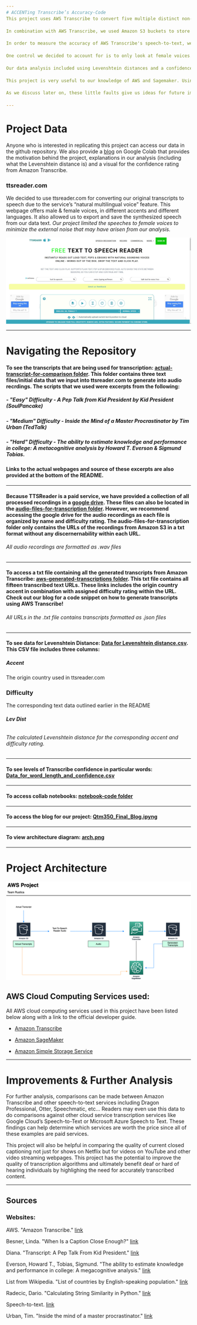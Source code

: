 ```yaml
---
# ACCENTing Transcribe’s Accuracy-Code
This project uses AWS Transcribe to convert five multiple distinct non-native English accents into transcribed texts. 

In combination with AWS Transcribe, we used Amazon S3 buckets to store our data output from AWS Transcribe. These tools allow us to do all the necessary conversions in order to make our project successful. 

In order to measure the accuracy of AWS Transcribe's speech-to-text, we took 3 different texts varying in syntax complexity and converted them into fifteen various audio files that contained a combination of one of the three difficulty ratings as well as one of the five accents (United States, United Kingdom, China, Spain, and India). 

One control we decided to account for is to only look at female voices. This helps control for other variations in the data. We tested these multiple transcripts from various scripts, using Transcribe that is within Sagemaker.

Our data analysis included using Levenshtein distances and a confidence review on Transcribe. The Levenshtein distances was used to measure the difference between two sequences. This helps to determine the amount of single character edits between two scripts. We have included this data in the repo for the user to view.

This project is very useful to our knowledge of AWS and Sagemaker. Using such powerful tools such as Tarnscribe, allows us to better understand AWS. In addition, doing a full accuracy testing on the AWS Transcribe allows us to find any limitations in the program.

As we discuss later on, these little faults give us ideas for future improvements. We can also determine other projects that would benifit from using AWS Transcribe and future applicatiosn of our team's project.

---
```


# Project Data
Anyone who is interested in replicating this project can access our data in the github repository. We also provide a [blog](https://colab.research.google.com/drive/1Zh4zfuPF4tj4p5B_aoUTPWHOtjMij6og?usp=sharing#scrollTo=tFOEa9EF71wM) on Google Colab that provides the motivation behind the project, explanations in our analysis (including what the Levenshtein distance is) and a visual for the confidence rating from Amazon Transcribe.


### ttsreader.com

We decided to use ttsreader.com for converting our original transcripts to speech due to the service’s “natural multilingual voice” feature. This webpage offers male & female voices, in different accents and different languages. It also allowed us to export and save the synthesized speech from our data text. *Our project limited the speeches to female voices to minimize the external noise that may have arisen from our analysis.*

![tss](pics/tts_reader.jpg)

---

# Navigating the Repository

#### To see the transcripts that are being used for transcription: [actual-transcript-for-comparison folder](https://github.com/QTM350/ACCENTing-AWS_Transcribe-Accuracy-Code/tree/main/actual-transcripts-for-comparison). This folder contains three text files/initial data that we input into ttsreader.com to generate into audio recrdings. The scripts that we used were excerpts from the following:

##### - "Easy" Difficulty - A Pep Talk from Kid President by Kid President (SoulPancake)
##### - "Medium" Difficulty - Inside the Mind of a Master Procrastinator by Tim Urban (TedTalk)
##### - "Hard" Difficulty - The ability to estimate knowledge and performance in college: A metacognitive analysis by Howard T. Everson & Sigmund Tobias.

#### Links to the actual webpages and source of these excerpts are also provided at the bottom of the README. 

---
#### Because TTSReader is a paid service, we have provided a collection of all processed recordings in a [google drive](https://drive.google.com/drive/folders/1XMca6gJVa3iX1yEqHoQxlFnAMySBhFmX?usp=sharing). These files can also be located in the [audio-files-for-transcription folder](https://github.com/QTM350/ACCENTing-AWS_Transcribe-Accuracy-Code/tree/main/audio-files-for-transcription). However, we recommend accessing the **google drive** for the audio recordings as each file is organized by name and difficulty rating. The audio-files-for-transcription folder only contains the URLs of the recordings from Amazon S3 in a txt format without any discernernability within each URL. 

###### *All audio recordings are formatted as .wav files*

---
#### To access a txt file containing all the generated transcripts from Amazon Transcribe: [aws-generated-transcriptions folder](https://github.com/QTM350/ACCENTing-AWS_Transcribe-Accuracy-Code/tree/main/aws-generated-transcripts). This txt file contains all fifteen transcribed text URLs. These links includes the origin country accent in combination with assigned difficulty rating within the URL. Check out our blog for a code snippet on how to generate transcripts using AWS Transcribe!

###### *All URLs in the .txt file contains transcripts formatted as .json files*

---
#### To see data for Levenshtein Distance: [Data for Levenshtein distance.csv](https://github.com/QTM350/ACCENTing-AWS_Transcribe-Accuracy-Code/blob/main/Data%20for%20Levenshtein%20distance.csv). This CSV file includes three columns:
##### Accent
The origin country used in ttsreader.com

### Difficulty
The corresponding text data outlined earlier in the README

###### **Lev Dist**
###### *The calculated Levenshtein distance for the corresponding accent and difficulty rating.*

---

#### To see levels of Transcribe confidence in particular words: [Data_for_word_length_and_confidence.csv](Data_for_word_length_and_confidence.csv)

---

#### To access collab notebooks: [notebook-code folder](notebook-code/)

---

#### To access the blog for our project: [Qtm350_Final_Blog.ipyng](https://github.com/QTM350/ACCENTing-AWS_Transcribe-Accuracy-Code/blob/main/QTM350_Final_Blog.ipynb)

---

#### To view architecture diagram: [arch.png](arch.png)

---



# Project Architecture 

![PA](arch.png)

## AWS Cloud Computing Services used:
All AWS cloud computing services used in this project have been listed below along with a link to the official developer guide.

- [Amazon Transcribe]( https://docs.aws.amazon.com/transcribe/latest/dg/what-is-transcribe.html)

- [Amazon SageMaker]( https://docs.aws.amazon.com/sagemaker/latest/dg/whatis.html)

- [Amazon Simple Storage Service](https://docs.aws.amazon.com/AmazonS3/latest/dev/Welcome.html)



---

# Improvements & Further Analysis
For further analysis, comparisons can be made between Amazon Transcribe and other speech-to-text services including Dragon Professional, Otter, Speechmatic, etc… Readers may even use this data to do comparisons against other cloud service transcription services like Google Cloud’s Speech-to-Text or Microsoft Azure Speech to Text. These findings can help determine which services are worth the price since all of these examples are paid services.  

This project will also be helpful in comparing the quality of current closed captioning not just for shows on Netflix but for videos on YouTube and other video streaming webpages. This project has the potential to improve the quality of transcription algorithms and ultimately benefit deaf or hard of hearing individuals by highlighing the need for accurately transcribed content.



---

## Sources

### Websites:

AWS. "Amazon Transcribe." [link](https://aws.amazon.com/transcribe/?nc=sn&loc=0)

Besner, Linda. "When Is a Caption Close Enough?" [link](https://www.theatlantic.com/health/archive/2019/08/youtube-captions/595831/)

Diana. "Transcript: A Pep Talk From Kid President." [link]( http://complicatedmelody.com/content/transcript-pep-talk-kid-president)

Everson, Howard T., Tobias, Sigmund. "The ability to estimate knowledge and performance in college: A megacognitive analysis." [link](https://link.springer.com/article/10.1023/A:1003040130125)

List from Wikipedia. "List of countries by English-speaking population." [link](https://en.wikipedia.org/wiki/List_of_countries_by_English-speaking_population)

Radecic, Dario. "Calculating String Similarity in Python." [link](https://towardsdatascience.com/calculating-string-similarity-in-python-276e18a7d33a)

Speech-to-text. [link](https://ttsreader.com/)

Urban, Tim. "Inside the mind of a master procrastinator." [link](https://www.ted.com/talks/tim_urban_inside_the_mind_of_a_master_procrastinator/transcript#t-25363)



